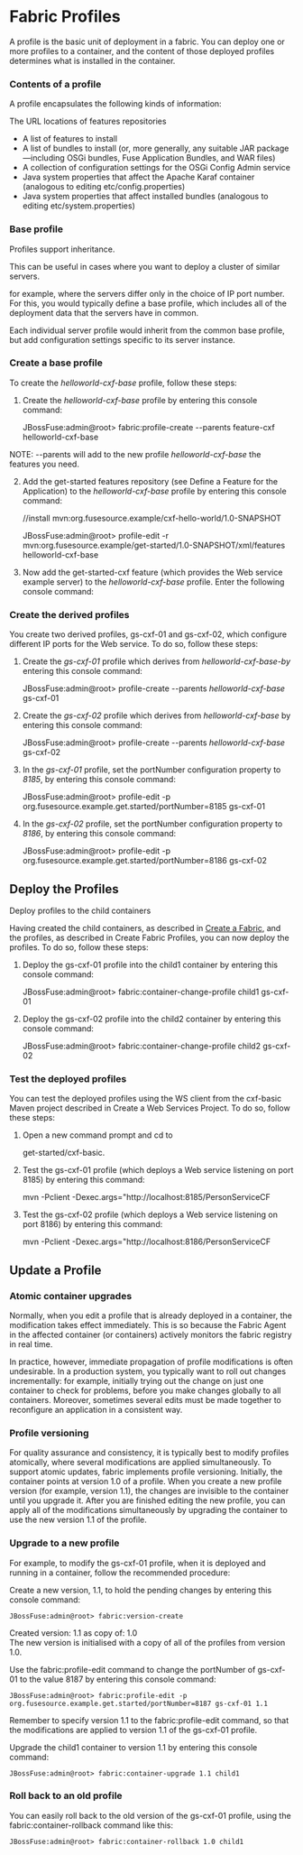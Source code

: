 Fabric Profiles
===============

A profile is the basic unit of deployment in a fabric. You can deploy one or more profiles to a container, and the content of those deployed profiles determines what is installed in the container.

### Contents of a profile

A profile encapsulates the following kinds of information:

The URL locations of features repositories

* A list of features to install
* A list of bundles to install (or, more generally, any suitable JAR package—including OSGi bundles, Fuse Application Bundles, and WAR files)
* A collection of configuration settings for the OSGi Config Admin service
* Java system properties that affect the Apache Karaf container (analogous to editing etc/config.properties)
* Java system properties that affect installed bundles (analogous to editing etc/system.properties)

### Base profile

Profiles support inheritance. 

This can be useful in cases where you want to deploy a cluster of similar servers.

for example, where the servers differ only in the choice of IP port number. For this, you would typically define a base profile, which includes all of the deployment data that the servers have in common. 

Each individual server profile would inherit from the common base profile, but add configuration settings specific to its server instance.

### Create a base profile

To create the *helloworld-cxf-base* profile, follow these steps:

1) Create the *helloworld-cxf-base* profile by entering this console command:

	JBossFuse:admin@root> fabric:profile-create --parents feature-cxf helloworld-cxf-base
	
NOTE: --parents <parent-feature> will add to the new profile *helloworld-cxf-base* the features you need.
	
2) Add the get-started features repository (see Define a Feature for the Application) to the *helloworld-cxf-base* profile by entering this console command:

	//install mvn:org.fusesource.example/cxf-hello-world/1.0-SNAPSHOT
	
	JBossFuse:admin@root> profile-edit -r mvn:org.fusesource.example/get-started/1.0-SNAPSHOT/xml/features helloworld-cxf-base

3) Now add the get-started-cxf feature (which provides the Web service example server) to the *helloworld-cxf-base* profile. Enter the following console command:

### Create the derived profiles

You create two derived profiles, gs-cxf-01 and gs-cxf-02, which configure different IP ports for the Web service. To do so, follow these steps:

1) Create the *gs-cxf-01* profile which derives from *helloworld-cxf-base-by* entering this console command:

	JBossFuse:admin@root> profile-create --parents *helloworld-cxf-base* gs-cxf-01
	
2) Create the *gs-cxf-02* profile which derives from *helloworld-cxf-base* by entering this console command:

	JBossFuse:admin@root> profile-create --parents *helloworld-cxf-base* gs-cxf-02
	
3) In the *gs-cxf-01* profile, set the portNumber configuration property to *8185*, by entering this console command:

	JBossFuse:admin@root> profile-edit -p org.fusesource.example.get.started/portNumber=8185 gs-cxf-01
	
4) In the *gs-cxf-02* profile, set the portNumber configuration property to *8186*, by entering this console command:

	JBossFuse:admin@root> profile-edit -p org.fusesource.example.get.started/portNumber=8186 gs-cxf-02
			
## Deploy the Profiles

Deploy profiles to the child containers

Having created the child containers, as described in [Create a Fabric](fabric.md), and the profiles, as described in Create Fabric Profiles, you can now deploy the profiles. To do so, follow these steps:

1) Deploy the gs-cxf-01 profile into the child1 container by entering this console command:

	JBossFuse:admin@root> fabric:container-change-profile child1 gs-cxf-01
	
2) Deploy the gs-cxf-02 profile into the child2 container by entering this console command:

	JBossFuse:admin@root> fabric:container-change-profile child2 gs-cxf-02
	
### Test the deployed profiles

You can test the deployed profiles using the WS client from the cxf-basic Maven project described in Create a Web Services Project. To do so, follow these steps:

1) Open a new command prompt and cd to 
	
	get-started/cxf-basic.

2) Test the gs-cxf-01 profile (which deploys a Web service listening on port 8185) by entering this command:

	mvn -Pclient -Dexec.args="http://localhost:8185/PersonServiceCF
	
3) Test the gs-cxf-02 profile (which deploys a Web service listening on port 8186) by entering this command:

	mvn -Pclient -Dexec.args="http://localhost:8186/PersonServiceCF
		
## Update a Profile

### Atomic container upgrades

Normally, when you edit a profile that is already deployed in a container, the modification takes effect immediately. This is so because the Fabric Agent in the affected container (or containers) actively monitors the fabric registry in real time.

In practice, however, immediate propagation of profile modifications is often undesirable. In a production system, you typically want to roll out changes incrementally: for example, initially trying out the change on just one container to check for problems, before you make changes globally to all containers. Moreover, sometimes several edits must be made together to reconfigure an application in a consistent way.

### Profile versioning

For quality assurance and consistency, it is typically best to modify profiles atomically, where several modifications are applied simultaneously. To support atomic updates, fabric implements profile versioning. Initially, the container points at version 1.0 of a profile. When you create a new profile version (for example, version 1.1), the changes are invisible to the container until you upgrade it. After you are finished editing the new profile, you can apply all of the modifications simultaneously by upgrading the container to use the new version 1.1 of the profile.


### Upgrade to a new profile

For example, to modify the gs-cxf-01 profile, when it is deployed and running in a container, follow the recommended procedure:

Create a new version, 1.1, to hold the pending changes by entering this console command:

	JBossFuse:admin@root> fabric:version-create
	
Created version: 1.1 as copy of: 1.0     
The new version is initialised with a copy of all of the profiles from version 1.0.

Use the fabric:profile-edit command to change the portNumber of gs-cxf-01 to the value 8187 by entering this console command:

	JBossFuse:admin@root> fabric:profile-edit -p org.fusesource.example.get.started/portNumber=8187 gs-cxf-01 1.1

Remember to specify version 1.1 to the fabric:profile-edit command, so that the modifications are applied to version 1.1 of the gs-cxf-01 profile.

Upgrade the child1 container to version 1.1 by entering this console command:

	JBossFuse:admin@root> fabric:container-upgrade 1.1 child1
	
### Roll back to an old profile

You can easily roll back to the old version of the gs-cxf-01 profile, using the fabric:container-rollback command like this:

	JBossFuse:admin@root> fabric:container-rollback 1.0 child1